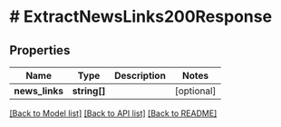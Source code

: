 # # ExtractNewsLinks200Response

## Properties

Name | Type | Description | Notes
------------ | ------------- | ------------- | -------------
**news_links** | **string[]** |  | [optional]

[[Back to Model list]](../../README.md#models) [[Back to API list]](../../README.md#endpoints) [[Back to README]](../../README.md)

